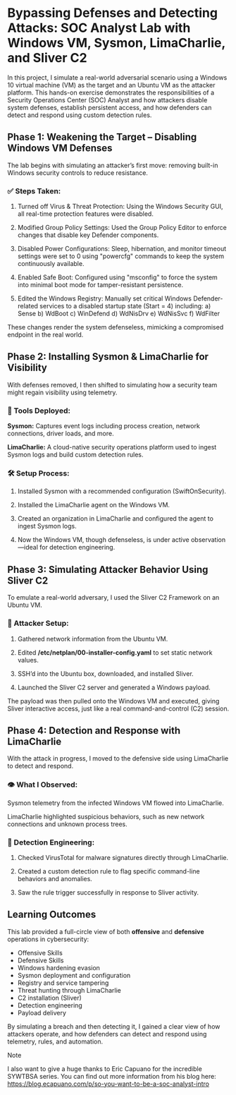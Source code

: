 # Bypassing Defenses and Detecting Attacks: SOC Analyst Lab with Windows VM, Sysmon, LimaCharlie, and Sliver C2
In this project, I simulate a real-world adversarial scenario using a Windows 10 virtual machine (VM) as the target and an Ubuntu VM as the attacker platform. This hands-on exercise demonstrates the responsibilities of a Security Operations Center (SOC) Analyst and how attackers disable system defenses, establish persistent access, and how defenders can detect and respond using custom detection rules. 

## Phase 1: Weakening the Target – Disabling Windows VM Defenses
The lab begins with simulating an attacker’s first move: removing built-in Windows security controls to reduce resistance.

### ✅ Steps Taken:
1. Turned off Virus & Threat Protection: Using the Windows Security GUI, all real-time protection features were disabled.

2. Modified Group Policy Settings: Used the Group Policy Editor to enforce changes that disable key Defender components.

3. Disabled Power Configurations: Sleep, hibernation, and monitor timeout settings were set to 0 using "powercfg" commands to keep the system continuously available.

4. Enabled Safe Boot: Configured using "msconfig" to force the system into minimal boot mode for tamper-resistant persistence.

5. Edited the Windows Registry: Manually set critical Windows Defender-related services to a disabled startup state (Start = 4) including:
  a) Sense
  b) WdBoot 
  c) WinDefend
  d) WdNisDrv 
  e) WdNisSvc
  f) WdFilter

These changes render the system defenseless, mimicking a compromised endpoint in the real world.

## Phase 2: Installing Sysmon & LimaCharlie for Visibility
With defenses removed, I then shifted to simulating how a security team might regain visibility using telemetry.

### 🧰 Tools Deployed:

**Sysmon:** Captures event logs including process creation, network connections, driver loads, and more. 

**LimaCharlie:** A cloud-native security operations platform used to ingest Sysmon logs and build custom detection rules.

### 🛠 Setup Process:
1. Installed Sysmon with a recommended configuration (SwiftOnSecurity).

2. Installed the LimaCharlie agent on the Windows VM.

3. Created an organization in LimaCharlie and configured the agent to ingest Sysmon logs.

4. Now the Windows VM, though defenseless, is under active observation—ideal for detection engineering.

## Phase 3: Simulating Attacker Behavior Using Sliver C2
To emulate a real-world adversary, I used the Sliver C2 Framework on an Ubuntu VM.

### 📌 Attacker Setup:

1. Gathered network information from the Ubuntu VM.

2. Edited **/etc/netplan/00-installer-config.yaml** to set static network values.

3. SSH’d into the Ubuntu box, downloaded, and installed Sliver.

4. Launched the Sliver C2 server and generated a Windows payload.

The payload was then pulled onto the Windows VM and executed, giving Sliver interactive access, just like a real command-and-control (C2) session.

## Phase 4: Detection and Response with LimaCharlie
With the attack in progress, I moved to the defensive side using LimaCharlie to detect and respond.

### 👁 What I Observed:

Sysmon telemetry from the infected Windows VM flowed into LimaCharlie.

LimaCharlie highlighted suspicious behaviors, such as new network connections and unknown process trees.

### 🧠 Detection Engineering:

1. Checked VirusTotal for malware signatures directly through LimaCharlie.

2. Created a custom detection rule to flag specific command-line behaviors and anomalies.

3. Saw the rule trigger successfully in response to Sliver activity.

## Learning Outcomes
This lab provided a full-circle view of both **offensive** and **defensive** operations in cybersecurity:

* Offensive Skills	
* Defensive Skills
* Windows hardening evasion	
* Sysmon deployment and configuration
* Registry and service tampering	
* Threat hunting through LimaCharlie
* C2 installation (Sliver)	
* Detection engineering
* Payload delivery	

By simulating a breach and then detecting it, I gained a clear view of how attackers operate, and how defenders can detect and respond using telemetry, rules, and automation.

> [!NOTE]
> I also want to give a huge thanks to Eric Capuano for the incredible SYWTBSA series. You can find out more information from his blog here: https://blog.ecapuano.com/p/so-you-want-to-be-a-soc-analyst-intro
